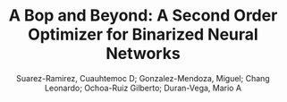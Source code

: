 ---
paperId: 47
author: Suarez-Ramirez, Cuauhtemoc D; Gonzalez-Mendoza, Miguel; Chang Leonardo; Ochoa-Ruiz Gilberto; Duran-Vega, Mario A
publicationauthor: Suarez-Ramirez, C. D. et al.
title: "A Bop and Beyond: A Second Order Optimizer for Binarized Neural Networks"
pdf: 47_CameraReady_47.pdf
poster: 47_poster_47.png
pitch: https://youtu.be/zRT2X3cOE1E
type: Poster
topic: Efficient Training
category: Full Paper
link: https://doi.org/10.52591/lxai202106255
conference: cvpr
year: 2021
tags: cvpr-2021
location: Virtual
---